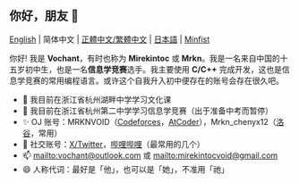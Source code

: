 ## 你好，朋友 👋

[English](README.md) | 简体中文 | [正體中文/繁體中文](README_zh_Hant.md) | [日本語](README_ja.md) | [Minfist](README_mf.md)

你好! 我是 **Vochant**，有时也称为 **Mirekintoc** 或 **Mrkn**。我是一名来自中国的十五岁初中生，也是一名**信息学竞赛**选手。我主要使用 **C/C++** 完成开发，这也是信息学竞赛的常用编程语言。或许这个自我升入初中便存在的账号会存在很久吧。

- 🌱 我目前在浙江省杭州湖畔中学学习文化课
- 🥇 我目前在浙江省杭州第二中学学习信息学竞赛（出于准备中考而暂停）
- ✨ OJ 账号：MRKNVOID（[Codeforces](https://codeforces.com/profile/MRKNVOID)，[AtCoder](https://atcoder.jp/users/MRKNVOID)），Mrkn_chenyx12（[洛谷](https://www.luogu.com/user/556000)，常用）
- 📣 社交账号：[X/Twitter](https://x.com/mirekintoc)，[哔哩哔哩](https://space.bilibili.com/660602059)（最常用的几个）
- 📫 <mailto:vochant@outlook.com> 或 <mailto:mirekintocvoid@gmail.com>
- 😄 人称代词：最好是「他」，也可以是「她」，不准用「祂」
